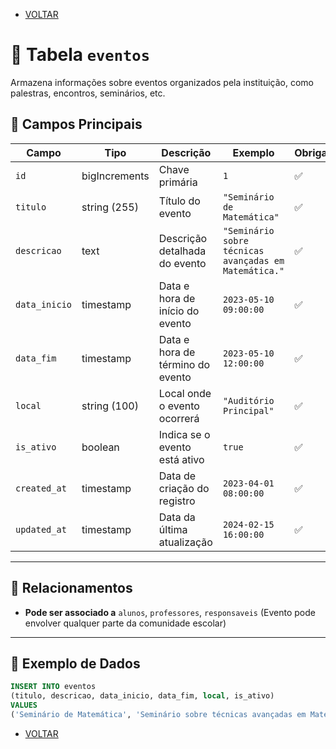 - [VOLTAR](../projeto.md)  
# 📅 Tabela `eventos`

Armazena informações sobre eventos organizados pela instituição, como palestras, encontros, seminários, etc.

## 📌 Campos Principais

| Campo               | Tipo         | Descrição                                | Exemplo               | Obrigatório? |
|---------------------|--------------|------------------------------------------|-----------------------|--------------|
| `id`                | bigIncrements | Chave primária                          | `1`                   | ✅           |
| `titulo`            | string (255)  | Título do evento                         | `"Seminário de Matemática"` | ✅           |
| `descricao`         | text          | Descrição detalhada do evento            | `"Seminário sobre técnicas avançadas em Matemática."` | ✅           |
| `data_inicio`       | timestamp     | Data e hora de início do evento          | `2023-05-10 09:00:00` | ✅           |
| `data_fim`          | timestamp     | Data e hora de término do evento         | `2023-05-10 12:00:00` | ✅           |
| `local`             | string (100)  | Local onde o evento ocorrerá             | `"Auditório Principal"` | ✅           |
| `is_ativo`          | boolean       | Indica se o evento está ativo            | `true`                | ✅           |
| `created_at`        | timestamp     | Data de criação do registro              | `2023-04-01 08:00:00` | ✅           |
| `updated_at`        | timestamp     | Data da última atualização               | `2024-02-15 16:00:00` | ✅           |

---

## 🔗 Relacionamentos
- **Pode ser associado a** `alunos`, `professores`, `responsaveis` (Evento pode envolver qualquer parte da comunidade escolar)

---

## 📝 Exemplo de Dados
```sql
INSERT INTO eventos 
(titulo, descricao, data_inicio, data_fim, local, is_ativo) 
VALUES 
('Seminário de Matemática', 'Seminário sobre técnicas avançadas em Matemática.', '2023-05-10 09:00:00', '2023-05-10 12:00:00', 'Auditório Principal', true);
```
- [VOLTAR](../projeto.md)  
